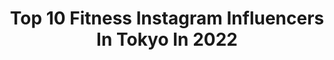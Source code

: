 ---
title: Top 10 Fitness Instagram Influencers In Tokyo In 2022
description: >-
  Find top fitness Instagram influencers in Tokyo in 2022. Most popular hashtags: #fitness #model #fashion #tokyo.
platform: Instagram
hits: 61
text_top: Identify the top-rated Instagram profiles on inBeat.
text_bottom: Our platform aggregates 61 Instagram influencers like this in Tokyo, Japan for you to collaborate.
profiles:
  - username: "miho_ishiguro"
    fullname: >-
      石黒 美帆  𝐌𝐢𝐡𝐨 𝐈𝐬𝐡𝐢𝐠𝐮𝐫𝐨
    bio: >-
      講談社 #VOCEST YouTube【ワタシコスメCh.】🎤♡
    location: "Japan"
    followers: 62301
    engagement: 111
    commentsToLikes: 0.027937
    id: ck6uglcva3pmc0j71huevljk7
    verified: false
    hashtags: "#ootd, #dailylook, #vocest, #fashiongram"
  - username: "ayumihills"
    fullname: >-
      AYUMI HILLS
    bio: >-
      📍Japan / Tokyo ・Freelance ・Japan × Taiwan 🌍 ・Trilingual / 日中英 ・元ライジングプロダクション ・ #artlover ￼#earthlover 🕊 ▼My YouTube channel▼
    location: "Japan"
    followers: 16192
    engagement: 253
    commentsToLikes: 0.037920
    id: ckf5u6bnojptt0j235jm0021u
    verified: false
    hashtags: "#art, #karuizawa, #nature, #trip"
  - username: "amyypatton"
    fullname: >-
      Ami
    bio: >-
      Tokyo・Japan 📍 🇯🇵🇮🇹🇮🇪🇩🇪 Mix TikTok : ami.patton お仕事依頼はメールまで📩 Youtube Channel ↓
    location: "Japan"
    followers: 88514
    engagement: 419
    commentsToLikes: 0.022528
    id: ckap2aj7qy10w0i7847sryioc
    verified: false
    hashtags: "#ishigakiisland, #biancaclinic, #japangram, #okinawa"
  - username: "amuaiamu"
    fullname: >-
      AMU
    bio: >-
      Tokyo🇯🇵←Gifu Youtuber/Designer 💟fitness cycling airsoft 🚲roadbike/LOOK765 '18.10- Ambassador #lookcycle #nextakasakabase Feel free to follow me☺️
    location: "Japan"
    followers: 10764
    engagement: 1591
    commentsToLikes: 0.009071
    id: ck9hap6rzdh270j784cpsjo99
    verified: false
    hashtags: "#kplus, #women, #bicycle, #indoorbike"
  - username: "akio7040"
    fullname: >-
      A K I O
    bio: >-
      #akio7040 📍: Tokyo 🇯🇵 💙: 💪 ✈️ 🎧 🎉 🤝 🍉 let me go my own way👣
    location: "Japan"
    followers: 15162
    engagement: 970
    commentsToLikes: 0.034990
    id: ckapcnfpo4ggu0i78dx9q2bhh
    verified: false
    hashtags: "#workout, #fitness, #workoutmotivation, #toobored"
  - username: "_rosemelle"
    fullname: >-
      Rose Melle
    bio: >-
      理想のボディを追い求める🌹 🇯🇵Tokyo Japan . 覆面MANIA/Round Girl Twitter☞@_RoseMelle
    location: "Japan"
    followers: 34104
    engagement: 799
    commentsToLikes: 0.009961
    id: ck5zzwkhocjjd0i140q4r4dh8
    verified: false
    hashtags: "#shoot, #sexyhot, #onlyfan, #model"
  - username: "sasuke_tokyo"
    fullname: >-
      SASUKE (佐助)
    bio: >-
      🗽LOVE is Fitness🗽 1.8m 0.1t 🇯🇵 want more..?↓
    location: "Japan"
    followers: 57110
    engagement: 523
    commentsToLikes: 0.017043
    id: ck5hkgywfiegq0i11b1alb8ur
    verified: false
    hashtags: ""
  - username: "anzu_akiba"
    fullname: >-
      🌹Anzu Akiba🌹
    bio: >-
      👸🏻 Miss Japan 🇯🇵 💃 Miss Asia 3rd 👯‍♀️ Best Body Japan Tokyo&Chiba GP 🧜🏻‍♀️ Model｜Editor｜Secretly｜Food analyst ❤️ travel｜food｜art｜fashion
    location: "Japan"
    followers: 9552
    engagement: 813
    commentsToLikes: 0.031950
    id: ckap7wrqblwkw0i781qzx2ckb
    verified: false
    hashtags: "#fashiongram, #bikini, #hairstyle, #model"
  - username: "elliottjeng"
    fullname: >-
      Elliott Eng
    bio: >-
      エリオット 📍Living in Tokyo Commissions available ⤵️ 📩ElliottJEng@gmail.com
    location: "Japan"
    followers: 13128
    engagement: 454
    commentsToLikes: 0.056437
    id: ck6u28cjkqbp30j71fynfwrx5
    verified: false
    hashtags: "#portraitofjapan, #japan, #earth, #aovportraits"
  - username: "mariko_jpn_531"
    fullname: >-
      Mariko Nakagawa/中川 真理子🇯🇵
    bio: >-
      💫︎Miss Supranational Japan 東東京代表💫 　∟1st runner up ☀︎ ヨガインストラクター｜📍Tokyo｜172cm 🥇MSJ関東大会grand prix 💠 Beauty Pageant Media model 2020
    location: "Japan"
    followers: 10971
    engagement: 1152
    commentsToLikes: 0.010517
    id: ck8t2ycl8164t0j782ru7na7h
    verified: false
    hashtags: "#love, #healthybeauty, #happy, #smile"
---